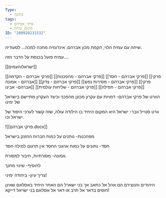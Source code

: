 ```yaml
---
Type:
  - כתיבה
tags:
  - פרקי_אברהם
  - סיכום_שיחה
ID: "280920231532"
---
```




שיחה עם עמית הלוי;
הקמת מכון אברהם.
אינדונזיה מחכה למכה... לסעודיה.

עמית פועל בכנסת על הדבר הזה....

[[ישראלוהעמים]]

[[פרקי אברהם - הקדמה]]
[[פרקי אברהם - מהפכנות]]
[[פרקי אברהם - חסד]]
[[פרקי אברהם - אמונה]]
[[פרקי אברהם - צדק]]
[[פרקי אברהם - מסירות נפש]]
[[פרקי אברהם- אבינו]]
[[פרקי אברהם - שליחות עולמית]]
[[פרקי אברהם - תפילה]]

הוורט של פרקי אברהם-
דמויות עם עקרון מכונן מהפכני
וכיצד העקרון מתיישם בישראל של ימינו

וורט סטייל וובר-
ישראל היא המקום היחיד בו הילודה עולה, שזה קשור לערכי היסוד של ישראל וכו.

![[פרקי אברהם.docx]]


מפהכנות- נותנים על כמות חברות ההזנק בישראל


חסד- נתונים על כמות ארגוני החסד
אין תרגום למילה חסד

אמונה- מסורתיות, חיבור למסורת.


להוסיף- שינוי
מחנך


צריך עיון- ביהודה ימיני!


היהודים והנוצירם הם אהל אל כתאב
אך בני ישארל הם האחר היחיד באסלאם שאינן חוסים בדאר אל חרב או דאר אל אסלאם
בני ישראל דייקא!


